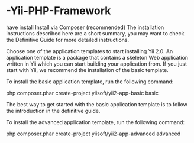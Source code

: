 # -Yii-PHP-Framework
have install
Install via Composer (recommended)
The installation instructions described here are a short summary, you may want to check the Definitive Guide for more detailed instructions.

Choose one of the application templates to start installing Yii 2.0. An application template is a package that contains a skeleton Web application written in Yii which you can start building your application from. If you just start with Yii, we recommend the installation of the basic template.

To install the basic application template, run the following command:

php composer.phar create-project yiisoft/yii2-app-basic basic

The best way to get started with the basic application template is to follow the introduction in the definitive guide.

To install the advanced application template, run the following command:

php composer.phar create-project yiisoft/yii2-app-advanced advanced

